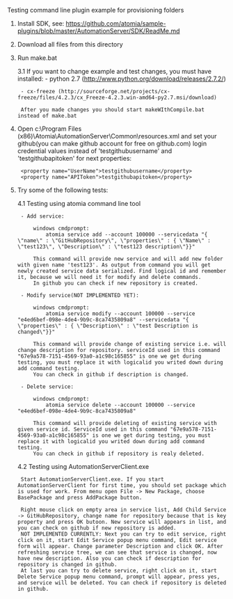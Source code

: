 ﻿Testing command line plugin example for provisioning folders

1. Install SDK, see: https://github.com/atomia/sample-plugins/blob/master/AutomationServer/SDK/ReadMe.md

2. Download all files from this directory

3. Run make.bat

	3.1 If you want to change example and test changes, you must have installed:
		- python 2.7 (http://www.python.org/download/releases/2.7.2/)
		
		- cx-freeze (http://sourceforge.net/projects/cx-freeze/files/4.2.3/cx_Freeze-4.2.3.win-amd64-py2.7.msi/download)
		
		After you made changes you should start makeWIthCompile.bat instead of make.bat
	
4. Open c:\Program Files (x86)\Atomia\AutomationServer\Common\resources.xml and set your github(you can make github account for free on github.com) login credential values instead of 'testgithubusername' and 'testgithubapitoken' for next properties:
	
		<property name="UserName">testgithubusername</property>
		<property name="APIToken">testgithubapitoken</property>

5. Try some of the following tests:
	
	4.1 Testing using atomia command line tool
		
		- Add service:
			
			windows cmdprompt:
				atomia service add --account 100000 --servicedata "{ \"name\" : \"GitHubRepository\", \"properties\" : { \"Name\" : \"test123\", \"Description\" : \"test123 description\"}}"
				
			This command will provide new service and will add new folder with given name 'test123'. As output from command you will get newly created service data serialized. Find logical id and remember it, because we will need it for modify and delete commands.
			In github you can check if new repository is created.
		
		- Modify service(NOT IMPLEMENTED YET):
			
			windows cmdprompt:
				atomia service modify --account 100000 --service "e4ed6bef-098e-4de4-9b9c-8ca7435809a8" --servicedata "{ \"properties\" : { \"Description\" : \"test Description is changed\"}}"
				
			This command will provide change of existing service i.e. will change description for repository. serviceId used in this command "67e9a578-7151-4569-93a0-a1c98c165855" is one we get during testing, you must replace it with logicalid you writed down during add command testing.
			You can check in github if description is changed.
			
		- Delete service:
		
			windows cmdprompt:
				atomia service delete --account 100000 --service "e4ed6bef-098e-4de4-9b9c-8ca7435809a8"
			
			This command will provide deleting of existing service with given service id. ServiceId used in this command "67e9a578-7151-4569-93a0-a1c98c165855" is one we get during testing, you must replace it with logicalid you writed down during add command testing.
			You can check in github if repository is realy deleted.
	
	4.2 Testing using AutomationServerClient.exe
	
		Start AutomationServerClient.exe. If you start AutomationServerClient for first time, you should set package which is used for work. From menu open File -> New Package, choose BasePackage and press AddPackage button.
		
		Right mouse click on empty area in service list, Add Child Service -> GitHubRepository, change name for repository because that is key property and press OK butoon. New service will appears in list, and you can check on github if new repository is added.
		NOT IMPLEMENTED CURRENTLY: Next you can try to edit service, right click on it, start Edit Service popup menu command, Edit service form will appear. Change parameter Description and click OK. After refreshing service tree, we can see that service is changed, now have new description. Also you can check if description for repository is changed in github.
		At last you can try to delete service, right click on it, start Delete Service popup menu command, prompt will appear, press yes, and service will be deleted. You can check if repository is deleted in github.
	